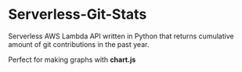 # Serverless-Git-Stats

Serverless AWS Lambda API written in Python that returns cumulative amount of git contributions in the past year.

Perfect for making graphs with **chart.js**
